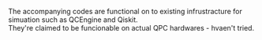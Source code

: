 The accompanying codes are functional on to existing infrustracture for simuation such as QCEngine and Qiskit. <br>
They're claimed to be funcionable on actual QPC hardwares - hvaen't tried.
